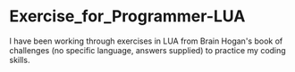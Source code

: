# Exercise_for_Programmer-LUA
I have been working through exercises in LUA from Brain Hogan's book of challenges (no specific language, answers supplied) to practice my coding skills.
